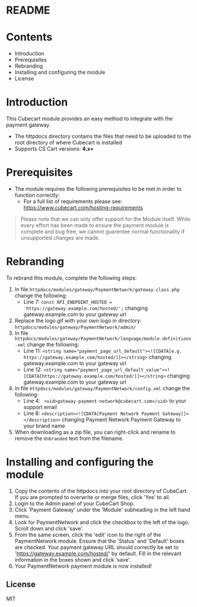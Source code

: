 # README

# Contents

- Introduction
- Prerequisites
- Rebranding
- Installing and configuring the module
- License

# Introduction

This Cubecart module provides an easy method to integrate with the payment gateway.
 - The httpdocs directory contains the files that need to be uploaded to the root directory of where Cubecart is installed
 - Supports CS Cart versions: **4.x+**

# Prerequisites

- The module requires the following prerequisites to be met in order to function correctly:
    - For a full list of requirements please see: https://www.cubecart.com/hosting-requirements

> Please note that we can only offer support for the Module itself. While every effort has been made to ensure the payment module is complete and bug free, we cannot guarentee normal functionality if unsupported changes are made.

# Rebranding

To rebrand this module, complete the following steps:

1. In file `httpdocs/modules/gateway/PaymentNetwork/gateway.class.php` change the following:
	- Line 7: `const API_ENDPOINT_HOSTED = 'https://gateway.example.com/hosted/';` changing gateway.example.com to your gateway url
2. Replace the logo.gif with your own logo in directory: `httpdocs/modules/gateway/PaymentNetwork/admin/`
3. In file `httpdocs/modules/gateway/PaymentNetwork/language/module.definitions.xml` change the following:
	- Line 11: `<string name="payment_page_url_default"><![CDATA[e.g. https://gateway.example.com/hosted/]]></string>` changing gateway.example.com to your gateway url
	- Line 12: `<string name="payment_page_url_default_value"><![CDATA[https://gateway.example.com/hosted/]]></string>` changing gateway.example.com to your gateway url
4. In file `httpdocs/modules/gateway/PaymentNetwork/config.xml` change the following:
	- Line 4: `	<uid>gateway-payment-network@cubecart.com</uid>` to your support email
	- Line 8: `<description><![CDATA[Payment Network Payment Gateway]]></description>` changing Payment Network Payment Gateway to your brand name
5. When downloading as a zip file, you can right-click and rename to remove the `Unbranded` text from the filename.


# Installing and configuring the module

1. Copy the contents of the httpdocs into your root directory of CubeCart. If you are prompted to overwrite or merge files, click 'Yes' to all.
2. Login to the Admin panel of your CubeCart Shop.
3. Click 'Payment Gateway' under the 'Module' subheading in the left hand menu.
4. Look for PaymentNetwork and click the checkbox to the left of the logo. Scroll down and click 'save'.
5. From the same screen, click the 'edit' icon to the right of the PaymentNetwork module. Ensure that the 'Status' and 'Default' boxes are checked. Your payment gateway URL should correctly be set to 'https://gateway.example.com/hosted/' by default. Fill in the relevant information in the boxes shown and click 'save'.
6. Your PaymentNetwork payment module is now installed!

License
----
MIT
